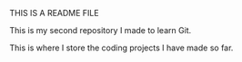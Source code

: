 THIS IS A README FILE

This is my second repository I made to learn Git.

This is where I store the coding projects I have made so far.

